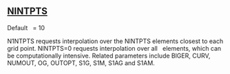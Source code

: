 ## [NINTPTS](https://nexus.hexagon.com/documentationcenter/bundle/MSC_Nastran_2022.4/page/Nastran_Combined_Book/qrg/parameters/TOC.NINTPTS.xhtml)

Default    = 10

N1NTPTS requests interpolation over the NlNTPTS elements closest to each grid point. NlNTPTS=0 requests interpolation over all   elements, which can be computationally intensive. Related parameters include BlGER, CURV, NUMOUT, OG, OUTOPT, S1G, S1M, S1AG and S1AM.


